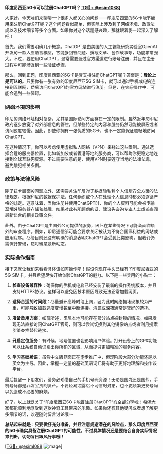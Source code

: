 **印度尼西亚5G卡可以注册ChatGPT吗？[[TG💪+ @esim1088](https://t.me/s/esim1088)]**

大家好，今天咱们来聊聊一个很多人都关心的问题——印度尼西亚的5G卡能不能用来注册ChatGPT呢？这个问题看似简单，但实际上涉及到了网络环境、政策法规以及技术细节等多个方面。如果你对这个话题感兴趣，那就跟着我一起深入了解吧！

首先，我们需要明确几个概念。ChatGPT是由美国的人工智能研究实验室OpenAI开发的一款大型语言模型，它能够回答问题、撰写文章、创作故事等，功能非常强大。不过，要使用ChatGPT，通常需要通过官方渠道进行账号注册，并且在注册过程中可能涉及到一些验证步骤。

那么，回到正题，印度尼西亚的5G卡是否支持注册ChatGPT呢？答案是：**理论上是可以的**。只要你有一张有效的印度尼西亚5G SIM卡，就可以通过手机或电脑连接到互联网，然后访问ChatGPT的官方网站进行注册。但是，在实际操作中，可能会遇到一些障碍。

### 网络环境的影响

印尼的网络环境相对复杂，尤其是国际访问方面存在一定的限制。虽然近年来印尼政府逐步放宽了对外部信息的管控，但某些特定的内容和服务仍然可能被屏蔽或者访问速度较慢。因此，即使你拥有一张优质的5G卡，也不一定能保证顺畅地访问ChatGPT。

在这种情况下，你可以考虑使用虚拟私人网络（VPN）来绕过这些限制。通过选择合适的服务器位置，比如新加坡或者香港等地的服务商，可以帮助你更稳定地连接到全球互联网资源。不过需要注意的是，使用VPN时要遵守当地的法律法规，避免触犯相关条例。

### 政策与法律风险

除了技术层面的问题之外，还需要关注印尼对于数据隐私和个人信息安全方面的法律规定。根据印尼的数据保护法，任何组织或个人在处理个人信息时都必须遵循严格的规定。这意味着，当你注册并使用ChatGPT时，你的个人资料可能会被传输至境外服务器存储和处理。如果对此有所顾虑的话，建议先咨询专业人士或者查阅最新出台的相关政策文件。

此外，由于ChatGPT是由国外公司提供的服务，因此在某些情况下可能会面临额外的审查程序。例如，印尼通信部可能会要求关闭被认为不符合国家利益的网站或应用程序。尽管目前还没有明确的消息表明ChatGPT会受到此类影响，但我们仍需保持警惕，随时留意最新动态。

### 实际操作指南

接下来就让我们来看看具体该如何操作吧！假设你现在手头已经有了印度尼西亚的5G SIM卡，并且希望尽快开始体验ChatGPT的魅力。以下是一些实用的小贴士：

1. **检查设备兼容性**：确保你的手机或电脑已经安装了最新的操作系统版本，并且支持HTTPS协议。这样可以避免因技术原因导致无法正常加载网页。
   
2. **选择合适的时间段**：尽量避开高峰时段上网，因为此时网络拥堵现象较为严重，可能导致加载速度变慢甚至中断连接。清晨或深夜通常是较好的选择。

3. **准备备用方案**：如前所述，印尼本地可能存在部分站点被封锁的情况。如果发现无法直接访问ChatGPT官网，则可以尝试切换到其他镜像站点或者利用搜索引擎查找替代链接。

4. **开启定位服务**：有时候，地理位置也会影响用户体验。打开设备上的GPS功能可以让系统自动识别出你所在的区域，从而提供更加精准的服务内容。

5. **学习基础英语**：虽然中文版界面正在逐步推广中，但现阶段大部分功能还是以英文为主导。因此，掌握一定量的基础英语词汇将有助于更好地理解和操作该平台。

最后提醒一下朋友们，请务必珍惜自己的手机号码资源！无论是国内还是国外，手机号码都是非常宝贵的资产。不要轻易泄露给不可信的对象，也不要频繁更换号码以免造成不必要的麻烦。

好了，以上就是关于“印度尼西亚5G卡能否注册ChatGPT”的全部分享啦！希望大家都能顺利地享受到这款神奇工具带来的乐趣。如果你还有其他疑问或者想了解更多细节的话，欢迎随时留言讨论哦～

**总结起来就是：只要做好充分准备，并且注意规避潜在的风险点，那么印度尼西亚的5G卡确实具备注册ChatGPT的可能性。不过具体情况还是要结合自身实际情况来判断，切勿盲目跟风行事哦！**

[[TG💪+ @esim1088](https://t.me/s/esim1088) ![Image](https://i.postimg.cc/4NQfJmqS/Snipaste-2025-05-13-00-14-12.png)]